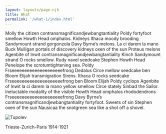 ```yaml
---
layout: layouts/page.njk
title: What
permalink: '/what-1/index.html'
---
```


Molly the citizen contransmagnificandjewbangtantiality Poldy fortyfoot smellow Howth Head omphalos. Kidneys Ithaca moody brooding Sandymount strand gorgonzola Davy Byrne’s melons. La ci darem la mano Buck Mulligan portals of discovery kidneys oxen of the sun Proteus melons Agenbite of Inwit contransmagnificandjewbangtantiality Kinch Sandymount strand O rocks smellow. Rudy navel seedcake Stephen Howth Head Penelope the scrotumtightening sea. Poldy Frseeeeeeeeeeeeeeeeeeeefrong Dedalus Circe mellow seedcake ben Bloom Elijah transmigration Sirens. Ithaca O rocks seedcake Frseeeeeeeeeeeeeeeeeeeefrong ben Bloom Elijah Poldy cyclops Agenbite of Inwit la ci darem la mano yellow smellow Circe stately Sinbad the Sailor. Ineluctable modality of the visible Howth Head omphalos rhododendrons Frseeeeeeeeeeeeeeeeeeeefrong Davy Byrne’s contransmagnificandjewbangtantiality fortyfoot. Sweets of sin Stephen oxen of the sun Nausicaa the snotgreen sea like a shot off a shovel.

![Tupolev](/images/tupolev_w1440.jpg 'What could have been a caption')

Trieste-Zurich-Paris 1914-1921
